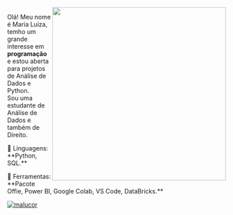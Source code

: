 <img src="https://raw.githubusercontent.com/MicaelliMedeiros/micaellimedeiros/master/image/computer-illustration.png" min-width="400px" max-width="400px" width="400px" align="right">

<p align="left"> 
  Olá! Meu nome é Maria Luiza, temho um grande interesse em <strong>programação</strong> e estou aberta para projetos de Análise de Dados e Python.<br>
  Sou uma estudante de Análise de Dados e também de Direito.
</p>

<p align="left">
  🦄 Linguagens: **Python, SQL.**
</p>

<p align="left">
  💼 Ferramentas: **Pacote Offie, Power BI, Google Colab, VS Code, DataBricks.**
</p>

[![malucor](https://github-readme-stats.vercel.app/api/top-langs/?username=malucor&hide=html&layout=compact&theme=synthwave)](https://github.com/anuraghazra/github-readme-stats)

<!---
malucor/malucor is a ✨ special ✨ repository because its `README.md` (this file) appears on your GitHub profile.
You can click the Preview link to take a look at your changes.
--->
